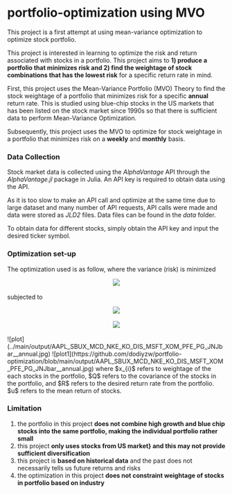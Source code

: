 # portfolio-optimization using MVO
This project is a first attempt at using mean-variance optimization to optimize stock portfolio. 

This project is interested in learning to optimize the risk and return associated with stocks in a portfolio. This project aims to **1) produce a portfolio that minimizes risk and 2) find the weightage of stock combinations that has the lowest risk** for a specific return rate in mind. 

First, this project uses the Mean-Variance Portfolio (MVO) Theory to find the stock weightage of a portfolio that minimizes risk for a specific **annual** return rate. This is studied using blue-chip stocks in the US markets that has been listed on the stock market since 1990s so that there is sufficient data to perform Mean-Variance Optimization. 

Subsequently, this project uses the MVO to optimize for stock weightage in a portfolio that minimizes risk on a **weekly** and **monthly** basis.

### Data Collection 
Stock market data is collected using the *AlphaVantage* API through the *AlphaVantage.jl* package in Julia. An API key is required to obtain data using the API. 

As it is too slow to make an API call and optimize at the same time due to large dataset and many number of API requests, API calls were made and data were stored as *JLD2* files. Data files can be found in the *data* folder.

To obtain data for different stocks, simply obtain the API key and input the desired ticker symbol. 

### Optimization set-up 
The optimization used is as follow, where the variance (risk) is minimized 

<p align="center"><img src="https://render.githubusercontent.com/render/math?math=\large\min  x^{T}Qx"> </p>
subjected to 
<p align="center"><img src="https://render.githubusercontent.com/render/math?math=\large\ ux \geq R"> </p>
<p align="center"><img src="https://render.githubusercontent.com/render/math?math=\large\ \Sigma x_{i} = 1"> </p>
![plot](../main/output/AAPL_SBUX_MCD_NKE_KO_DIS_MSFT_XOM_PFE_PG_JNJbar__annual.jpg)
![plot1](https://github.com/dodiyzw/portfolio-optimization/blob/main/output/AAPL_SBUX_MCD_NKE_KO_DIS_MSFT_XOM_PFE_PG_JNJbar__annual.jpg)
where $x_{i}$ refers to weightage of the each stocks in the portfolio, $Q$ refers to the covariance of the stocks in the portfolio, and $R$ refers to the desired return rate from the portfolio. $u$ refers to the mean return of stocks. 

### Limitation 
1) the portfolio in this project **does not combine high growth and blue chip stocks into the same portfolio, making the individual portfolio rather small**
2) this project **only uses stocks from US market} and this may not provide sufficient diversification**
3) this project is **based on historical data** and the past does not necessarily tells us future returns and risks
4) the optimization in this project **does not constraint weightage of stocks in portfolio based on industry**
